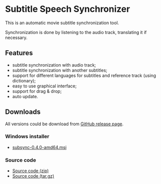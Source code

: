 # Subtitle Speech Synchronizer
This is an automatic movie subtitle synchronization tool.

Synchronization is done by listening to the audio track, translating it if necessary.

## Features
* subtitle synchronization with audio track;
* subtitle synchronization with another subtitles;
* support for different languages for subtitles and reference track (using dictionary);
* easy to use graphical interface;
* support for drag & drop;
* auto update.

## Downloads
All versions could be download from [GitHub release page](https://github.com/sc0ty/subsync/releases).
### Windows installer
* [subsync-0.4.0-amd64.msi](https://github.com/sc0ty/subsync/releases/download/0.4/subsync-0.4.0-amd64.msi)

### Source code
* [Source code (zip)](https://github.com/sc0ty/subsync/archive/0.4.zip)
* [Source code (tar.gz)](https://github.com/sc0ty/subsync/archive/0.4.tar.gz)
